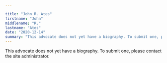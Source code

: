 ```yaml
---

title: "John R. Ates"
firstname: "John"
middlename: "R."
lastname: "Ates"
date: "2020-12-14"
summary: "This advocate does not yet have a biography. To submit one, please contact the site administrator."
---
```

This advocate does not yet have a biography. To submit one, please contact the site administrator.

